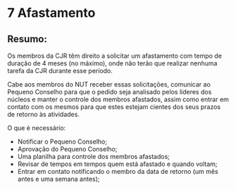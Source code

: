 # 7 Afastamento

## Resumo:

Os membros da CJR têm direito a solicitar um afastamento com tempo de duração de 4 meses \(no máximo\), onde não terão que realizar nenhuma tarefa da CJR durante esse período.

Cabe aos membros do NUT receber essas solicitações, comunicar ao Pequeno Conselho para que o pedido seja analisado pelos líderes dos núcleos e manter o controle dos membros afastados, assim como entrar em contato com os mesmos para que estes estejam cientes dos seus prazos de retorno às atividades.

O que é necessário:

* Notificar o Pequeno Conselho;
* Aprovação do Pequeno Conselho;
* Uma planilha para controle dos membros afastados;
* Revisar de tempos em tempos quem está afastado e quando voltam;
* Entrar em contato notificando o membro da data de retorno \(um mês antes e uma semana antes\);

